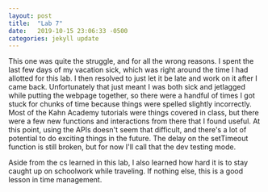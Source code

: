 ```yaml
---
layout: post
title:  "Lab 7"
date:   2019-10-15 23:06:33 -0500
categories: jekyll update
---
```

This one was quite the struggle, and for all the wrong reasons. I spent the last few days of my vacation sick, which was right around the time I had allotted for this lab. I then resolved to just let it be late and work on it after I came back. Unfortunately that just meant I was both sick and jetlagged while putting the webpage together, so there were a handful of times I got stuck for chunks of time because things were spelled slightly incorrectly. Most of the Kahn Academy tutorials were things covered in class, but there were a few new functions and interactions from there that I found useful. At this point, using the APIs doesn't seem that difficult, and there's a lot of potential to do exciting things in the future. The delay on the setTimeout function is still broken, but for now I'll call that the dev testing mode. 

Aside from the cs learned in this lab, I also learned how hard it is to stay caught up on schoolwork while traveling. If nothing else, this is a good lesson in time management.
